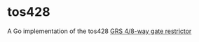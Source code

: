 # tos428
A Go implementation of the tos428 [GRS 4/8-way gate restrictor](https://thunderstickstudio.com/products/tos-grs-4-to-8-way-restrictor-all-in-one-kit)
